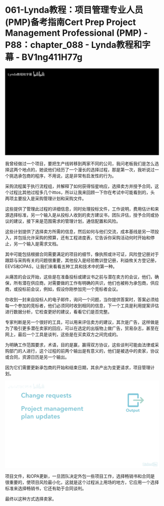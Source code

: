 # 061-Lynda教程：项目管理专业人员(PMP)备考指南Cert Prep Project Management Professional (PMP) - P88：chapter_088 - Lynda教程和字幕 - BV1ng411H77g

![](img/626499a8ca9a343f2a6ebc1bf7b2aad6_0.png)

我曾经做过一个项目，要把生产线转移到两家不同的公司，我问老板我们是怎么选择这两个地点的，她说他们经历了一个漫长的选择过程，那是第一次，我听说过一个挑选承包商的程序，不用说，这是非常有启发性的行为。

采购流程属于执行流程组，并解释了如何获得恒星响应，选择卖方并授予合同，这个过程比其他过程多几个ittos，所以让我来回顾一下你在考试中可能看到的，头两项主要投入是采购管理计划和采购文件。

这些提供了管理此过程的详细信息，同时处理投标文件，工作说明，费用估计和来源选择标准，另一个输入是从投标人收到的卖方建议书，团队评估，授予合同或协议的建议，接下来是范围需求的管理计划，通信配置和风险。

这些计划提供了选择卖方所需的信息，然后如何与他们交流，成本基线是另一项投入，并包括允许采购的预算，还有工程进度表，它告诉你采购活动何时开始和停止，另一个输入是需求文档。

其中可能包括根据合同需要满足的项目的细节，像执照或许可证，风险登记册对于跟踪与采购有关的问题很重要，其他投入是经验教训登记册，利益攸关方登记册，EEVS和OPAS，让我们来看看五种工具和技术中的第一种。

从痛苦的会议开始，这些是在准备投标或建议书之前与潜在卖方的会议，他们，确保，所有潜在供应商，对需要做的工作有明确的共识，他们也被称为承包商，供应商，或投标前会议，例如，假设你刚参加完一个竞标者会议。

你收到一封来自投标人的电子邮件，询问一个问题，当你提供答案时，答案必须给每一个参加的竞标者，他们必须同时收到相同的信息，下一个工具是利用提案评估进行数据分析，它检查更好的建议，看看它们是否完整。

专家判断是另一个很好的工具，可以用来评估卖方的建议，其次是广告，这样做是为了吸引更多潜在卖家的回应，可以在选定的出版物上做广告，贸易杂志，甚至在网上，最后一个工具是谈判，这些是在买卖双方之间完成的。

为明确工作范围要求，术语，目的是赢，赢得双方协议，这些谈判可能由法律或采购部门的人进行，这个过程的前两个输出是有意义的，他们是被选中的卖家，协议或合同，资源日历是另一个输出。

因为它们需要更新承包商的开始和结束日期，其余产出为变更请求，项目管理计划。

![](img/626499a8ca9a343f2a6ebc1bf7b2aad6_2.png)

项目文件，和OPA更新，一旦团队决定外包一些项目工作，选择畅销书和合同是很重要的，使项目风险最小化，这就是这个过程派上用场的地方，它应用一个选择标准来选择畅销书，它还有助于合同谈判。

最终以这种方式选择卖家。